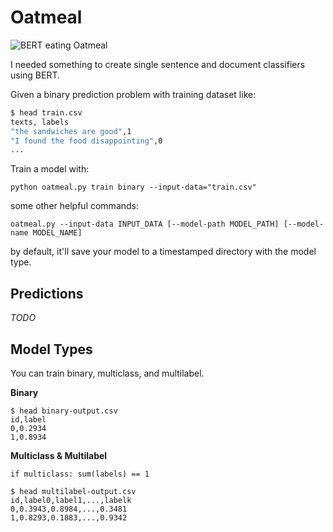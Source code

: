 # Oatmeal

![BERT eating Oatmeal](https://i.postimg.cc/0NgG7BZ9/image.png)

I needed something to create single sentence and document classifiers using BERT.

Given a binary prediction problem with training dataset like:

```bash
$ head train.csv
texts, labels
"the sandwiches are good",1
"I found the food disappointing",0
...
```

Train a model with:
```
python oatmeal.py train binary --input-data="train.csv"
```

some other helpful commands:
```
oatmeal.py --input-data INPUT_DATA [--model-path MODEL_PATH] [--model-name MODEL_NAME]
```

by default, it'll save your model to a timestamped directory with the model type.

## Predictions

*TODO*


## Model Types

You can train binary, multiclass, and multilabel. 

**Binary**

```
$ head binary-output.csv
id,label
0,0.2934
1,0.8934
```

**Multiclass & Multilabel**

`if multiclass: sum(labels) == 1`

```
$ head multilabel-output.csv
id,label0,label1,...,labelk
0,0.3943,0.8984,...,0.3481
1,0.8293,0.1883,...,0.9342
```
